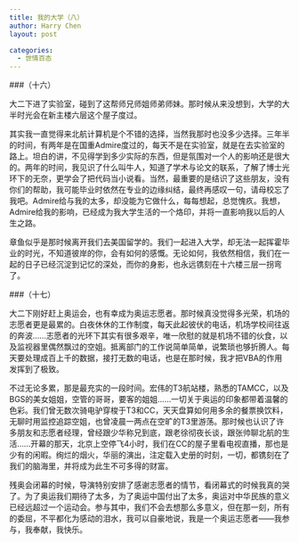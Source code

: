```yaml
---
title: 我的大学（八）
author: Harry Chen
layout: post

categories:
  - 世情百态
---
```


###（十六）

  大二下进了实验室，碰到了这帮师兄师姐师弟师妹。那时候从来没想到，大学的大半时光会在新主楼六层这个屋子度过。

  其实我一直觉得来北航计算机是个不错的选择，当然我那时也没多少选择。三年半的时间，有两年是在国重Admire度过的，每天不是在实验室，就是在去实验室的路上。坦白的讲，不见得学到多少实际的东西，但是氛围对一个人的影响还是很大的。两年的时间，我见识了什么叫牛人，知道了学术与论文的联系，了解了博士光环下的无奈，更学会了把代码当小说看。当然，最重要的是结识了这些朋友，没有你们的帮助，我可能毕业时依然在专业的边缘纠结，最终再感叹一句，请母校忘了我吧。Admire给与我的太多，却没能为它做什么，每每想起，总觉愧疚。我想，Admire给我的影响，已经成为我大学生活的一个烙印，并将一直影响我以后的人生之路。

  章鱼似乎是那时候离开我们去美国留学的。我们一起进入大学，却无法一起挥霍毕业的时光，不知道彼岸的你，会有如何的感慨。无论如何，我依然相信，我们在一起的日子已经沉淀到记忆的深处，而你的身影，也永远镌刻在十六楼三层一拐弯了。

###（十七）

  大二下刚好赶上奥运会，也有幸成为奥运志愿者。那时候真没觉得多光荣，机场的志愿者更是最累的。白夜休休的工作制度，每天此起彼伏的电话，机场学校间往返的奔波……志愿者的光环下其实有很多艰辛，唯一欣慰的就是机场不错的伙食，以及监视器里偶然飘过的空姐。抵离部门的工作说简单简单，说繁琐也够折腾人。每天要处理成百上千的数据，接打无数的电话，也是在那时候，我才把VBA的作用发挥到了极致。

  不过无论多累，那是最充实的一段时间。宏伟的T3航站楼，熟悉的TAMCC，以及BGS的美女姐姐，空管的哥哥，要客的姐姐……一切关于奥运的印象都带着温馨的色彩。我们曾无数次骑电驴穿梭于T3和CC，天天盘算如何用多余的餐票换饮料，无聊时用监控追踪空姐，也曾凌晨一两点在空旷的T3里游荡。那时候也认识了许多朋友和志愿者经理，曾经跟少华称兄到底，跟老徐彻夜长谈，跟张帅聊北航的生活……开幕的那天，北京上空停飞4小时，我们在CC的屋子里看电视直播，那也是少有的闲暇。绚烂的烟火，华丽的演出，注定载入史册的时刻，一切，都镌刻在了我们的脑海里，并将成为此生不可多得的财富。

  残奥会闭幕的时候，导演特别安排了感谢志愿者的情节，看闭幕式的时候我真的哭了。为了奥运我们期待了太多，为了奥运中国付出了太多，奥运对中华民族的意义已经远超过一个运动会。参与其中，我们不会去想那么多意义，但在那一刻，所有的委屈，不平都化为感动的泪水，我可以自豪地说，我是一个奥运志愿者——我参与，我奉献，我快乐。
